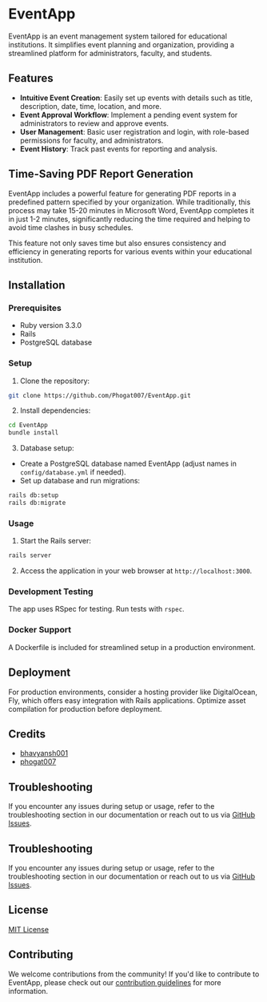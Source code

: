 # EventApp

EventApp is an event management system tailored for educational institutions. It simplifies event planning and organization, providing a streamlined platform for administrators, faculty, and students.

## Features

- **Intuitive Event Creation**: Easily set up events with details such as title, description, date, time, location, and more.
- **Event Approval Workflow**: Implement a pending event system for administrators to review and approve events.
- **User Management**: Basic user registration and login, with role-based permissions for faculty, and administrators.
- **Event History**: Track past events for reporting and analysis.

## Time-Saving PDF Report Generation

EventApp includes a powerful feature for generating PDF reports in a predefined pattern specified by your organization. While traditionally, this process may take 15-20 minutes in Microsoft Word, EventApp completes it in just 1-2 minutes, significantly reducing the time required and helping to avoid time clashes in busy schedules.

This feature not only saves time but also ensures consistency and efficiency in generating reports for various events within your educational institution.

## Installation

### Prerequisites
- Ruby version 3.3.0
- Rails
- PostgreSQL database

### Setup
1. Clone the repository:

```bash
git clone https://github.com/Phogat007/EventApp.git
```
2. Install dependencies:

```bash
cd EventApp
bundle install
```
3. Database setup:
- Create a PostgreSQL database named EventApp (adjust names in `config/database.yml` if needed).
- Set up database and run migrations:
```bash
rails db:setup
rails db:migrate
```
### Usage

1. Start the Rails server:
```bash
rails server
```
2. Access the application in your web browser at `http://localhost:3000`.

### Development Testing

The app uses RSpec for testing. Run tests with `rspec`.

### Docker Support

A Dockerfile is included for streamlined setup in a production environment.

## Deployment

For production environments, consider a hosting provider like DigitalOcean, Fly, which offers easy integration with Rails applications. Optimize asset compilation for production before deployment.

## Credits

- [bhavyansh001](https://github.com/bhavyansh001)
- [phogat007](https://github.com/phogat007)


## Troubleshooting

If you encounter any issues during setup or usage, refer to the troubleshooting section in our documentation or reach out to us via [GitHub Issues](https://github.com/bhavyansh001/EventApp/issues).

## Troubleshooting

If you encounter any issues during setup or usage, refer to the troubleshooting section in our documentation or reach out to us via [GitHub Issues](https://github.com/Phogat007/EventApp/issues).


## License

[MIT License](LICENSE)

## Contributing
We welcome contributions from the community! If you'd like to contribute to EventApp, please check out our [contribution guidelines](CONTRIBUTING.md) for more information.
